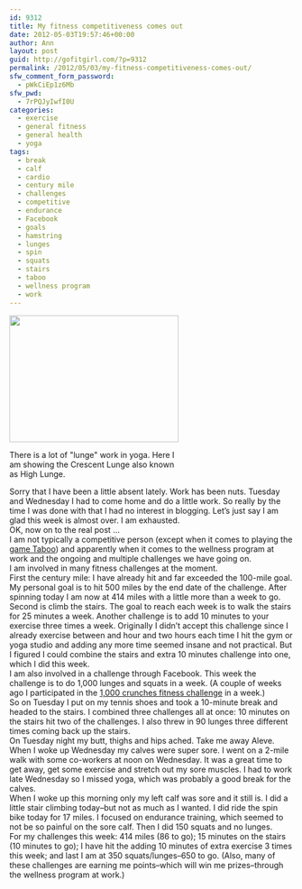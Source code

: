 ```yaml
---
id: 9312
title: My fitness competitiveness comes out
date: 2012-05-03T19:57:46+00:00
author: Ann
layout: post
guid: http://gofitgirl.com/?p=9312
permalink: /2012/05/03/my-fitness-competitiveness-comes-out/
sfw_comment_form_password:
  - pWkCiEp1z6Mb
sfw_pwd:
  - 7rPQJyIwfI0U
categories:
  - exercise
  - general fitness
  - general health
  - yoga
tags:
  - break
  - calf
  - cardio
  - century mile
  - challenges
  - competitive
  - endurance
  - Facebook
  - goals
  - hamstring
  - lunges
  - spin
  - squats
  - stairs
  - taboo
  - wellness program
  - work
---
```

<div id="attachment_9313" style="width: 310px" class="wp-caption alignleft">
  <a href="http://gofitgirl.com/?attachment_id=9313" rel="attachment wp-att-9313"><img class="size-medium wp-image-9313" title="high lunge" src="http://gofitgirl.com/wp-content/uploads/2012/05/high-lunge-300x225.jpg" alt="" width="300" height="225" /></a>
  
  <p class="wp-caption-text">
    There is a lot of "lunge" work in yoga. Here I am showing the Crescent Lunge also known as High Lunge.
  </p>
</div>

  
Sorry that I have been a little absent lately. Work has been nuts. Tuesday and Wednesday I had to come home and do a little work. So really by the time I was done with that I had no interest in blogging. Let&#8217;s just say I am glad this week is almost over. I am exhausted.  
OK, now on to the real post &#8230;  
I am not typically a competitive person (except when it comes to playing the [game Taboo](http://www.hasbro.com/games/en_US/shop/details.cfm?R=AD4902E9-5056-900B-1073-EAB639BF818E:en_US)) and apparently when it comes to the wellness program at work and the ongoing and multiple challenges we have going on.  
I am involved in many fitness challenges at the moment.  
First the century mile: I have already hit and far exceeded the 100-mile goal. My personal goal is to hit 500 miles by the end date of the challenge. After spinning today I am now at 414 miles with a little more than a week to go.  
Second is climb the stairs. The goal to reach each week is to walk the stairs for 25 minutes a week. Another challenge is to add 10 minutes to your exercise three times a week. Originally I didn&#8217;t accept this challenge since I already exercise between and hour and two hours each time I hit the gym or yoga studio and adding any more time seemed insane and not practical. But I figured I could combine the stairs and extra 10 minutes challenge into one, which I did this week.  
I am also involved in a challenge through Facebook. This week the challenge is to do 1,000 lunges and squats in a week. (A couple of weeks ago I participated in the [1,000 crunches fitness challenge](http://gofitgirl.com/?p=9283) in a week.)  
So on Tuesday I put on my tennis shoes and took a 10-minute break and headed to the stairs. I combined three challenges all at once: 10 minutes on the stairs hit two of the challenges. I also threw in 90 lunges three different times coming back up the stairs.  
On Tuesday night my butt, thighs and hips ached. Take me away Aleve. When I woke up Wednesday my calves were super sore. I went on a 2-mile walk with some co-workers at noon on Wednesday. It was a great time to get away, get some exercise and stretch out my sore muscles. I had to work late Wednesday so I missed yoga, which was probably a good break for the calves.  
When I woke up this morning only my left calf was sore and it still is. I did a little stair climbing today&#8211;but not as much as I wanted. I did ride the spin bike today for 17 miles. I focused on endurance training, which seemed to not be so painful on the sore calf. Then I did 150 squats and no lunges.  
For my challenges this week: 414 miles (86 to go); 15 minutes on the stairs (10 minutes to go); I have hit the adding 10 minutes of extra exercise 3 times this week; and last I am at 350 squats/lunges&#8211;650 to go. (Also, many of these challenges are earning me points&#8211;which will win me prizes&#8211;through the wellness program at work.)